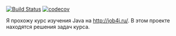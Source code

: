 [![Build Status](https://travis-ci.com/dvamedveda/b.savelev.svg?branch=master)](https://travis-ci.com/dvamedveda/b.savelev)
[![codecov](https://codecov.io/gh/dvamedveda/b.savelev/branch/master/graph/badge.svg)](https://codecov.io/gh/dvamedveda/b.savelev)

Я прохожу курс изучения Java на http://job4j.ru/.
В этом проекте находятся решения задач курса.

